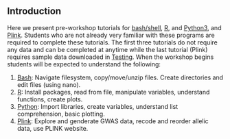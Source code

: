[//]: ![Screenshot](img/sib1.jpg)

## Introduction

Here we present pre-workshop tutorials for [bash/shell](tut_bash.md), [R](tut_R.md), and [Python3](tut_python.md), and [Plink](tut_plink.md).  Students who are not already very familiar with these programs are required 
to complete these tutorials. The first three tutorials do not require any data and can be completed at anytime while the last tutorial (Plink) requires sample data downloaded in [Testing](prep_testing.md).  When the 
workshop begins students will be expected to understand the following: 


1. [Bash](tut_bash.md):                         Navigate filesystem, copy/move/unzip files.  Create directories and edit files (using nano). 
2. [R](tut_R.md):                               Install packages, read from file, manipulate variables, understand functions, create plots. 
3. [Python](tut_python.md):                     Import libraries, create variables, understand list comprehension, basic plotting. 
4. [Plink](tut_plink.md):                       Explore and genderate GWAS data, recode and reorder allelic data, use PLINK website. 







